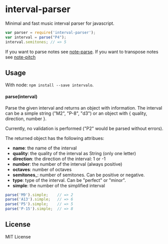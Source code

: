 # interval-parser

Minimal and fast music interval parser for javascript.

```js
var parser = require('interval-parser');
var interval = parse("P4");
interval.semitones; // => 5
```

If you want to parse notes see [note-parse](http://github.com/danigb/note-parse).
If you want to transpose notes see [note-pitch](http://github.com/danigb/note-pitch)

## Usage

With node: `npm install --save intervalo`.

#### parse(interval)

Parse the given interval and returns an object with information.
The interval can be a simple string ("M2", "P-8", "d3") or an
object with { quality, direction, number }.

Currently, no validation is performed ("P2" would be parsed without errors).

The returned object has the following attribues:

- __name__: the name of the interval
- __quality__: the quality of the interval as String (only one letter)
- __direction__: the direction of the interval: 1 or -1
- __number__: the number of the interval (always positive)
- __octaves__: number of octaves
- __semitones___: number of semitones. Can be positive or negative.
- __type__: type of the interval. Can be "perfect" or "minor".
- __simple__: the number of the simplified interval

```js
parse('M9').simple;    // => 2
parse('A13').simple;   // => 6
parse('P5').simple;    // => 5
parse('P-15').simple;  // => 8
```

## License

MIT License
